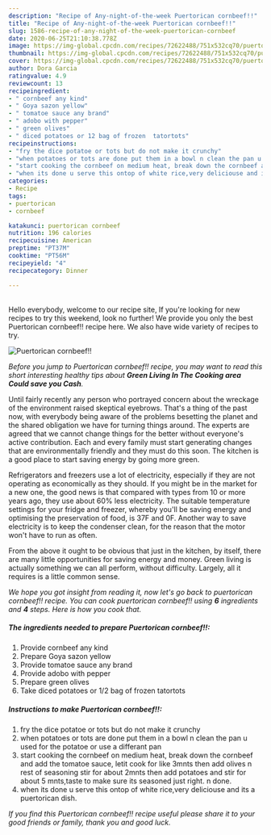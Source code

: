```yaml
---
description: "Recipe of Any-night-of-the-week Puertorican cornbeef!!"
title: "Recipe of Any-night-of-the-week Puertorican cornbeef!!"
slug: 1586-recipe-of-any-night-of-the-week-puertorican-cornbeef
date: 2020-06-25T21:10:38.778Z
image: https://img-global.cpcdn.com/recipes/72622488/751x532cq70/puertorican-cornbeef-recipe-main-photo.jpg
thumbnail: https://img-global.cpcdn.com/recipes/72622488/751x532cq70/puertorican-cornbeef-recipe-main-photo.jpg
cover: https://img-global.cpcdn.com/recipes/72622488/751x532cq70/puertorican-cornbeef-recipe-main-photo.jpg
author: Dora Garcia
ratingvalue: 4.9
reviewcount: 13
recipeingredient:
- " cornbeef any kind"
- " Goya sazon yellow"
- " tomatoe sauce any brand"
- " adobo with pepper"
- " green olives"
- " diced potatoes or 12 bag of frozen  tatortots"
recipeinstructions:
- "fry the dice potatoe or tots but do not make it crunchy"
- "when potatoes or tots are done put them in a bowl n clean the pan u used for the potatoe or use a differant pan"
- "start cooking the cornbeef on medium heat, break down the cornbeef and add the tomatoe sauce, letit cook for like 3mnts then add olives n rest of seasoning stir for about 2mnts then add potatoes and stir for about 5 mnts,taste to make sure its seasoned just right. n done."
- "when its done u serve this ontop of white rice,very deliciouse and its a puertorican dish."
categories:
- Recipe
tags:
- puertorican
- cornbeef

katakunci: puertorican cornbeef 
nutrition: 196 calories
recipecuisine: American
preptime: "PT37M"
cooktime: "PT56M"
recipeyield: "4"
recipecategory: Dinner

---
```

<br>
Hello everybody, welcome to our recipe site, If you're looking for new recipes to try this weekend, look no further! We provide you only the best Puertorican cornbeef!! recipe here. We also have wide variety of recipes to try.
<br>


![Puertorican cornbeef!!](https://img-global.cpcdn.com/recipes/72622488/751x532cq70/puertorican-cornbeef-recipe-main-photo.jpg)

<i>Before you jump to Puertorican cornbeef!! recipe, you may want to read this short interesting healthy tips about 
<strong>Green Living In The Cooking area Could save you Cash</strong>.</i>
</br>

Until fairly recently any person who portrayed concern about the wreckage of the environment raised skeptical eyebrows. That's a thing of the past now, with everybody being aware of the problems besetting the planet and the shared obligation we have for turning things around. The experts are agreed that we cannot change things for the better without everyone's active contribution. Each and every family must start generating changes that are environmentally friendly and they must do this soon. The kitchen is a good place to start saving energy by going more green.

Refrigerators and freezers use a lot of electricity, especially if they are not operating as economically as they should. If you might be in the market for a new one, the good news is that compared with types from 10 or more years ago, they use about 60% less electricity. The suitable temperature settings for your fridge and freezer, whereby you'll be saving energy and optimising the preservation of food, is 37F and 0F. Another way to save electricity is to keep the condenser clean, for the reason that the motor won't have to run as often.

From the above it ought to be obvious that just in the kitchen, by itself, there are many little opportunities for saving energy and money. Green living is actually something we can all perform, without difficulty. Largely, all it requires is a little common sense.


<i>We hope you got insight from reading it, now let's go back to puertorican cornbeef!! recipe. You can cook puertorican cornbeef!! using <strong>6</strong> ingredients and <strong>4</strong> steps. Here is how you cook that.
</i>

##### The ingredients needed to prepare Puertorican cornbeef!!:

1. Provide  cornbeef any kind
1. Prepare  Goya sazon yellow
1. Provide  tomatoe sauce any brand
1. Provide  adobo with pepper
1. Prepare  green olives
1. Take  diced potatoes or 1/2 bag of frozen  tatortots


##### Instructions to make Puertorican cornbeef!!:

1. fry the dice potatoe or tots but do not make it crunchy
1. when potatoes or tots are done put them in a bowl n clean the pan u used for the potatoe or use a differant pan
1. start cooking the cornbeef on medium heat, break down the cornbeef and add the tomatoe sauce, letit cook for like 3mnts then add olives n rest of seasoning stir for about 2mnts then add potatoes and stir for about 5 mnts,taste to make sure its seasoned just right. n done.
1. when its done u serve this ontop of white rice,very deliciouse and its a puertorican dish.


<i>If you find this Puertorican cornbeef!! recipe useful please share it to your good friends or family, thank you and good luck.</i>

